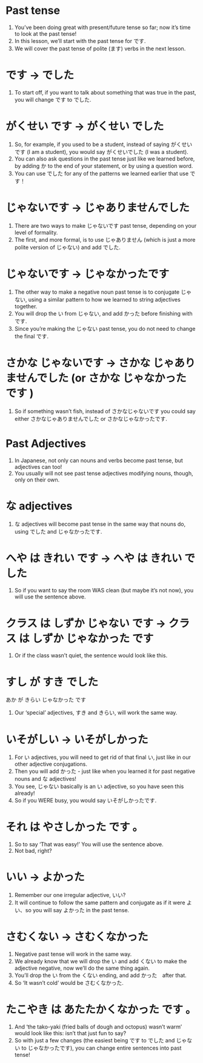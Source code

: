 # Past tense

1. You’ve been doing great with present/future tense so far; now it’s time to look at the past tense!
2. In this lesson, we’ll start with the past tense for です.
3. We will cover the past tense of polite (ます) verbs in the next lesson.

# です → でした     

1. To start off, if you want to talk about something that was true in the past, you will change です to でした.

# がくせい  です → がくせい でした

1. So, for example, if you used to be a student, instead of saying がくせいです (I am a student), you would say がくせいでした (I was a student).
2. You can also ask questions in the past tense just like we learned before, by adding か to the end of your statement, or by using a question word.
3. You can use でした for any of the patterns we learned earlier that use です！

# じゃないです → じゃありませんでした

1. There are two ways to make じゃないです past tense, depending on your level of formality.
2. The first, and more formal, is to use じゃありません (which is just a more polite version of じゃない) and add でした.

# じゃないです → じゃなかったです

1. The other way to make a negative noun past tense is to conjugate じゃない, using a similar pattern to how we learned to string adjectives together.
2. You will drop the い from じゃない, and add かった before finishing with です.
3. Since you’re making the じゃない past tense, you do not need to change the final です.

# さかな  じゃないです → さかな  じゃありませんでした  (or さかな  じゃなかったです )

1. So if something wasn’t fish, instead of さかなじゃないです you could say either さかなじゃありませんでした or さかなじゃなかったです.

# Past Adjectives

1. In Japanese, not only can nouns and verbs become past tense, but adjectives can too!
2. You usually will not see past tense adjectives modifying nouns, though, only on their own.

# な adjectives

1. な adjectives will become past tense in the same way that nouns do, using でした and じゃなかったです.

# へや  は  きれい  です → へや  は  きれい  でした

1. So if you want to say the room WAS clean (but maybe it’s not now), you will use the sentence above.

# クラス  は  しずか  じゃない  です →  クラス  は  しずか  じゃなかった  です

1. Or if the class wasn’t quiet, the sentence would look like this.

# すし  が  すき  でした 

あか  が  きらい  じゃなかった  です

1. Our ‘special’ adjectives, すき and きらい, will work the same way.

# いそがしい → いそがしかった

1. For い adjectives, you will need to get rid of that final い, just like in our other adjective conjugations.
2. Then you will add かった - just like when you learned it for past negative nouns and な adjectives!
3. You see, じゃない basically is an い adjective, so you have seen this already!
4. So if you WERE busy, you would say いそがしかったです.

# それ  は  やさしかった  です 。

1. So to say ‘That was easy!’ You will use the sentence above.
2. Not bad, right?

# いい → よかった

1. Remember our one irregular adjective, いい?
2. It will continue to follow the same pattern and conjugate as if it were よい、so you will say よかった in the past tense.

# さむくない → さむくなかった

1. Negative past tense will work in the same way.
2. We already know that we will drop the い and add くない to make the adjective negative, now we’ll do the same thing again.
3. You’ll drop the い from the くない ending, and add かった　after that.
4. So ‘It  wasn’t cold’ would be さむくなかった.

#  たこやき  は  あたたかくなかった  です 。

1. And ‘the tako-yaki (fried balls of dough and octopus) wasn’t warm’ would look like this: isn’t that just fun to say?
2. So with just a few changes (the easiest being です to でした and じゃない to じゃなかったです), you can change entire sentences into past tense!
